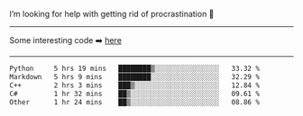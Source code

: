 I’m looking for help with getting rid of procrastination 🤔

-----

Some interesting code :arrow_right: [here](https://github.com/zhen8838/playground)

-----

<!--START_SECTION:waka-->

```txt
Python     5 hrs 19 mins   ████████▒░░░░░░░░░░░░░░░░   33.32 %
Markdown   5 hrs 9 mins    ████████░░░░░░░░░░░░░░░░░   32.29 %
C++        2 hrs 3 mins    ███▒░░░░░░░░░░░░░░░░░░░░░   12.84 %
C#         1 hr 32 mins    ██▒░░░░░░░░░░░░░░░░░░░░░░   09.61 %
Other      1 hr 24 mins    ██▒░░░░░░░░░░░░░░░░░░░░░░   08.86 %
```

<!--END_SECTION:waka-->

<!--
**zhen8838/zhen8838** is a ✨ _special_ ✨ repository because its `README.md` (this file) appears on your GitHub profile.

Here are some ideas to get you started:

- 🔭 I’m currently working on ...
- 🌱 I’m currently learning ...
- 👯 I’m looking to collaborate on ...
 ...
- 💬 Ask me about ...
- 📫 How to reach me: ...
- 😄 Pronouns: ...
- ⚡ Fun fact: ...
-->
